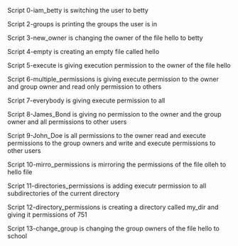 Script 0-iam_betty is switching the user to betty

Script 2-groups is printing the groups the user is in

Script 3-new_owner is changing the owner of the file hello to betty

Script 4-empty is creating an empty file called hello

Script 5-execute is giving execution permission to the owner of the file hello

Script 6-multiple_permissions is giving execute permission to the owner and group owner and read only permission to others

Script 7-everybody is giving execute permission to all

Script 8-James_Bond is giving no permission to the owner and the group owner and all permissions to other users

Script 9-John_Doe is all permissions to the owner read and execute permissions to the group owners and write and execute permissions to other users

Script 10-mirro_permissions is mirroring the permissions of the file olleh to hello file

Script 11-directories_permissions is adding executr permission to all subdirectories of the current directory

Script 12-directory_permissions is creating a directory called my_dir and giving it permissions of 751

Script 13-change_group is changing the group owners of the file hello to school
